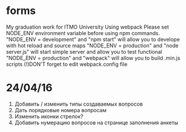 # forms
 My graduation work for ITMO University
 Using webpack
 Please set NODE_ENV environment variable before using npm commands.
 "NODE_ENV = development" and "npm start" will allow you to develope with hot reload and source maps
 "NODE_ENV = production" and "node server.js" will start simple server and allow you to test functional
 "NODE_ENV = production" and "webpack" will allow you to build .min.js scripts
 (!)DON'T forget to edit webpack.config file

# 24/04/16
 1. Добавить / изменить типы создаваемых вопросов
 2. Дать порядковые номера вопросам
 3. Изменить иконки стрелок?
 4. Добавить нумерацию вопросов на странице заполнения анкеты
